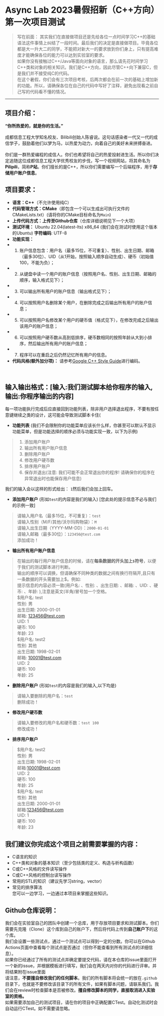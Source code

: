 # Async Lab 2023暑假招新（C++方向）第一次项目测试
> 写在前面：
> 其实我们在直接做项目还是先给各位一点时间学习C++的基础语法这件事情上纠结了一段时间。最后我们的决定是直接做项目。毕竟各位都是大一升大二的同学，不能把对新大一的要求放到你们身上，只有提高难度才能确保各位的能力可以达到实验室的要求。<br>
> 如果你没有接触过C++/Java等面向对象的语言，那么请先花时间学习C++类和对象的相关知识。我们是C++方向，因此尽管C++向下兼容C，但是我们并不接受纯C的代码。<br>
> 在这个暑假，你们会有三次项目考核，后两次都会在前一次的基础上增加新的功能。所以，请确保各位在自己的代码中写好了注释，避免出现看之前自己写的代码看不懂的情况。
***
## 项目介绍：
**“你所热爱的，就是你的生活。”**<br><br>
成都信息工程大学知名校友、Bilibili创始人陈睿说。这句话感染者一代又一代的成信学子，鼓励着他们以梦为马，以热爱为动力，向着自己的美好未来拼搏奋进。<br><br>
你们是一群热爱编程的成信人。你们也希望将自己的热爱投射进生活。所以你们决定追随这位成都信息工程大学优秀校友的步伐，写一个视频网站，将其命名为**Pilipili**，简称**P站**。你们擅长的是C++，所以你们需要编写一个后端程序，用于**存储用户账户信息**。

## 项目要求：
- **语言：C++**（不允许使用纯C）
- **代码管理方式：CMake**（即包含一个可以生成出可执行文件的CMakeLists.txt）(请将你的CMake目标命名为`Main`)  
- **上传代码方式：上传至Github仓库**（仓库详细说明见下一个大项）
- **测试环境：** Ubuntu 22.04(latest-lts) x86_64 (我们会在测试时使用这个版本的Ubuntu)  **字符编码**: UTF-8
- **功能实现：**
- 1. 账户信息包含：用户名（最多15位，不可重复）、性别、出生日期、邮箱（最多30位）、UID（从1开始，按照输入顺序自动生成）、硬币（初始值100，不能为负）；
- 2. 从键盘中读一个用户的账户信息（按照用户名、性别、出生日期、邮箱的顺序，输入格式见下）；
- 3. 可以输出所有用户的账户信息（输出格式见下）；
- 4. 可以按照用户名删除某个用户，在删除完成之后输出所有用户的账户信息；
- 5. 可以按照用户名修改某个用户的硬币值（格式见下），在修改完成之后输出该用户的账户信息；
- 6. 可以按照用户硬币数从高到低排序，硬币数相同的按照年龄从大到小排序，然后输出所有用户的账户信息；
- 7. 程序可以在重启之后仍然记忆所有用户的信息。
- **代码风格(额外加分项)：** 请参考[Google C++ Style Guide](https://google.github.io/styleguide/cppguide.html)进行编码。  

<br>  

## 输入输出格式：[输入:我们测试脚本给你程序的输入,输出:你程序输出的内容] <BR>
每一项功能执行完成后应直接回到功能列表，除非用户选择退出程序，不要有按任意键继续之类的设计，这可能会导致测试脚本卡住( <br>
- **功能列表**  (我们不会限制你的功能菜单应该长什么样，你甚至可以默认不显示功能菜单，但是功能选择的顺序必须与功能实现一致，以下为示例)
> 1. 添加用户账户
> 2. 输出所有用户账户信息
> 3. 删除用户账户
> 4. 修改用户硬币数
> 5. 排序用户账户
> 6. 保存并退出(注意: 我们可能不会正常退出你的程序! 请确保你的程序在异常退出时也能保存用户信息) <br> 

  我们的输入会以这样的形式给出： `1`然后我们会加上回车。
- **添加用户账户** (形如`test`的内容是我们的输入) [您此处的提示信息不必与我们的示例一致]
> 请输入用户名（最多15位，不可重复）：`test`<br>
> 请输入性别（M/F/其他/沃尔玛购物袋）：`M`<br>
> 请输入出生日期（YYYY-MM-DD）：`2000-01-01`<br>
> 请输入邮箱（最多30位）：`123456@test.com`<br>
> 添加成功！<br>
- **输出所有用户账户信息**
> 在输出的每行用户账户信息的时候，请在**每条数据的开头加上`$`符号**，以便于我们的测试脚本进行判断。<br>
> 输出的顺序可以调换，但请确保不同种类的数据之间有换行符隔开,且只有一条数据的开头需要加上$。例如:<br>
> 提示信息的内容必须一致(用户名: 、性别: 、出生日期: 、邮箱: 、UID: 、硬币: 、年龄: ),注意是英文(半角)冒号加一个空格。<br>
> $用户名: test<br> 性别: 男<br> 出生日期: 2000-01-01<br> 邮箱: 123456@test.com<br> UID: 1<br> 硬币: 100<br> 年龄: 23<br>
> $用户名: test2<br> 性别: 其他<br> 出生日期: 1998-02-01<br> 邮箱: 10001@test.com<br> UID: 2<br> 硬币: 100<br> 年龄: 25<br>
- **删除用户账户** (形如`test`的内容是我们的输入,以下均是)
> 请输入要删除的用户名：`test`<br>
> 删除成功！<br>
- **修改用户硬币数** 
> 请输入要修改的用户名和硬币数：`test 100`<br>
> 修改成功！<br>
- **排序用户账户**
> $用户名: test2<br> 性别: 男<br> 出生日期: 1998-02-01<br> 邮箱:10001@test.com<br> UID: 2<br> 硬币: 100<br> 年龄: 25<br>
> $用户名: test<br> 性别: 其他<br> 出生日期: 2000-01-01<br> 邮箱:123456@test.com<br> UID: 1<br> 硬币: 100<br> 年龄: 23<br>

## 我们建议你完成这个项目之前需要掌握的内容：
- C语言的知识
- C++类和对象的基本知识（至少包括类的定义、构造与析构函数）
- C或C++风格的文件读写操作
- C或C++风格的控制台读写操作
- 常用的STL的知识（建议先学习string，vector）
- 常见的排序算法
<br>您可以一边学习，一边通过本项目来掌握这些知识。

## Github仓库说明：
我们会在实验室自己的团队中创建一个总库，用于存放项目要求和测试脚本。你们需要先克隆（Clone）这个库到自己的账户下，然后将代码上传到**自己账户下**的这个库。<br>
我们会设置一些测试点，通过一个测试点可以得到一定的分数。你可以在Github Actions页面中查看每个测试点是否通过（但你不能查看到所有测试点的详细信息）。<br>
如果你已经通过了所有的测试点并确定要提交代码，请在本仓库的issue里面打开一个新的issue，并根据模板进行填写，我们会在两天内对你的代码进行评审。并将结果附在issue里面 <br> 
请注意，**不要擅自修改我们的任何脚本**。我们的所有脚本将会统一的放在`.github`目录下，也就是不要修改该目录下的所有文件，如果有脚本问题，请联系我们。我们会在review时检查脚本是否被修改。**擅自修改脚本的同学，直接取消进入实验室的资格。**  
如果需要添加自己的测试项目，请在你的项目中正确配置CTest。自动化测试时会自动运行CTest。如不需要请忽略。  
